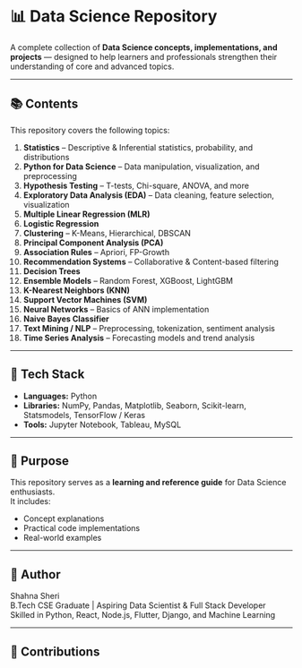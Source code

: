 # 📊 Data Science Repository

A complete collection of **Data Science concepts, implementations, and projects** — designed to help learners and professionals strengthen their understanding of core and advanced topics.

---

## 📚 Contents

This repository covers the following topics:

1. **Statistics** – Descriptive & Inferential statistics, probability, and distributions  
2. **Python for Data Science** – Data manipulation, visualization, and preprocessing  
3. **Hypothesis Testing** – T-tests, Chi-square, ANOVA, and more  
4. **Exploratory Data Analysis (EDA)** – Data cleaning, feature selection, visualization  
5. **Multiple Linear Regression (MLR)**  
6. **Logistic Regression**  
7. **Clustering** – K-Means, Hierarchical, DBSCAN  
8. **Principal Component Analysis (PCA)**  
9. **Association Rules** – Apriori, FP-Growth  
10. **Recommendation Systems** – Collaborative & Content-based filtering  
11. **Decision Trees**  
12. **Ensemble Models** – Random Forest, XGBoost, LightGBM  
13. **K-Nearest Neighbors (KNN)**  
14. **Support Vector Machines (SVM)**  
15. **Neural Networks** – Basics of ANN implementation  
16. **Naive Bayes Classifier**  
17. **Text Mining / NLP** – Preprocessing, tokenization, sentiment analysis  
18. **Time Series Analysis** – Forecasting models and trend analysis  

---

## 🧩 Tech Stack

- **Languages:** Python  
- **Libraries:** NumPy, Pandas, Matplotlib, Seaborn, Scikit-learn, Statsmodels, TensorFlow / Keras  
- **Tools:** Jupyter Notebook, Tableau, MySQL  

---

## 🚀 Purpose

This repository serves as a **learning and reference guide** for Data Science enthusiasts.  
It includes:
- Concept explanations  
- Practical code implementations  
- Real-world examples  

---

## 🧠 Author

Shahna Sheri  
B.Tech CSE Graduate | Aspiring Data Scientist & Full Stack Developer  
Skilled in Python, React, Node.js, Flutter, Django, and Machine Learning  

---

## 🌟 Contributions

